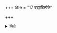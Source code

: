 +++
title = "17 दद्यादित्येके"

+++

<details><summary>थिते</summary>

17. According to some (ritualists) he may give (any other thing like gold etc.)
</details>
